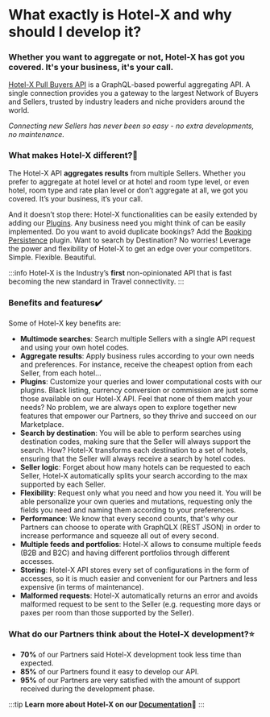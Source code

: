 ﻿---
sidebar_position: 4
---

# What exactly is Hotel-X and why should I develop it?
### Whether you want to aggregate or not, Hotel-X has got you covered. It's your business, it's your call.

[Hotel-X Pull Buyers API](https://docs.travelgatex.com/connectiontypesbuyers/hotel-x/) is a GraphQL-based powerful aggregating API. A single connection provides you a gateway to the largest Network of Buyers and Sellers, trusted by industry leaders and niche providers around the world.

_Connecting new Sellers has never been so easy - no extra developments, no maintenance._

### What makes Hotel-X different?🚀
The Hotel-X API **aggregates results** from multiple Sellers. Whether you prefer to aggregate at hotel level or at hotel and room type level, or even hotel, room type and rate plan level or don’t aggregate at all, we got you covered. It’s your business, it’s your call.

And it doesn’t stop there: Hotel-X functionalities can be easily extended by adding our [Plugins](https://docs.travelgatex.com/connectiontypesbuyers/hotel-x/plugins/). Any business need you might think of can be easily implemented. Do you want to avoid duplicate bookings? Add the [Booking Persistence](https://docs.travelgatex.com/connectiontypesbuyers/hotel-x/plugins/) plugin. Want to search by Destination? No worries! Leverage the power and flexibility of Hotel-X to get an edge over your competitors. Simple. Flexible. Beautiful.

:::info
Hotel-X is the Industry’s **first** non-opinionated API that is fast becoming the new standard in Travel connectivity.
:::

### Benefits and features✔️
Some of Hotel-X key benefits are: 

- **Multimode searches**: Search multiple Sellers with a single API request and using your own hotel codes.
- **Aggregate results**: Apply business rules according to your own needs and preferences. For instance, receive the cheapest option from each Seller, from each hotel…
- **Plugins**: Customize your queries and lower computational costs with our plugins. Black listing, currency conversion or commission are just some those available on our Hotel-X API. Feel that none of them match your needs? No problem, we are always open to explore together new features that empower our Partners, so they thrive and succeed on our Marketplace.
- **Search by destination**: You will be able to perform searches using destination codes, making sure that the Seller will always support the search. How? Hotel-X transforms each destination to a set of hotels, ensuring that the Seller will always receive a search by hotel codes.
- **Seller logic**: Forget about how many hotels can be requested to each Seller, Hotel-X automatically splits your search according to the max supported by each Seller.
- **Flexibility**: Request only what you need and how you need it. You will be able personalize your own queries and mutations, requesting only the fields you need and naming them according to your preferences.
- **Performance**: We know that every second counts, that's why our Partners can choose to operate with GraphQLX (REST JSON) in order to increase performance and squeeze all out of every second.
- **Multiple feeds and portfolios**: Hotel-X allows to consume multiple feeds (B2B and B2C) and having different portfolios through different accesses.
- **Storing**: Hotel-X API stores every set of configurations in the form of accesses, so it is much easier and convenient for our Partners and less expensive (in terms of maintenance).
- **Malformed requests**: Hotel-X automatically returns an error and avoids malformed request to be sent to the Seller (e.g. requesting more days or paxes per room than those supported by the Seller).

### What do our Partners think about the Hotel-X development?⭐
- **70%** of our Partners said Hotel-X development took less time than expected.
- **85%** of our Partners found it easy to develop our API.
- **95%** of our Partners are very satisfied with the amount of support received during the development phase.

:::tip
**Learn more about Hotel-X on our [Documentation](https://docs.travelgatex.com/connectiontypesbuyers/hotel-x/)📑**
:::
 